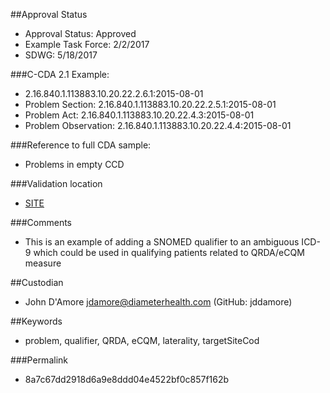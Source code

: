 ##Approval Status 

* Approval Status: Approved
* Example Task Force: 2/2/2017
* SDWG: 5/18/2017

###C-CDA 2.1 Example: 


* 2.16.840.1.113883.10.20.22.2.6.1:2015-08-01
* Problem Section: 2.16.840.1.113883.10.20.22.2.5.1:2015-08-01 
* Problem Act: 2.16.840.1.113883.10.20.22.4.3:2015-08-01 
* Problem Observation: 2.16.840.1.113883.10.20.22.4.4:2015-08-01

###Reference to full CDA sample:
* Problems in empty CCD

###Validation location

* [SITE](https://sitenv.org/c-cda-validator)

###Comments

* This is an example of adding a SNOMED qualifier to an ambiguous ICD-9 which could be used in qualifying patients related to QRDA/eCQM measure

##Custodian

* John D'Amore jdamore@diameterhealth.com (GitHub: jddamore)

##Keywords

* problem, qualifier, QRDA, eCQM, laterality, targetSiteCod


###Permalink 

* 8a7c67dd2918d6a9e8ddd04e4522bf0c857f162b